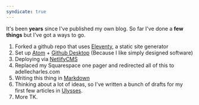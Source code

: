 ```yaml
---
syndicate: true
---
```

It's been __years__ since I've published my own blog. So far I've done a __few things__ but I've got a ways to go.

1. Forked a github repo that uses [Eleventy](https://www.11ty.io/ "Eleventy (11ty)"), a static site generator
2. Set up [Atom](https://atom.io/ "Atom.io") + [Github Desktop](https://desktop.github.com/ "GitHub desktop ") (Because I like simply designed software)
3. Deploying via [NetlifyCMS](https://www.netlifycms.org/docs/start-with-a-template/)
4. Replaced my Squarespace one pager and redirected all of this to adellecharles.com
5. Writing this thing in [Markdown](https://guides.github.com/features/mastering-markdown/ "MD")
6. Thinking about a lot of ideas, so I've written a bunch of drafts for my first few articles in [Ulysses](https://ulysses.app/).
7. More TK.
